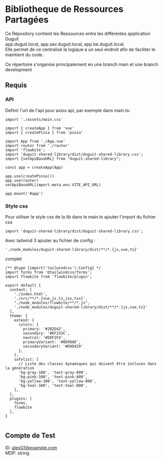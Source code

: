 # Bibliotheque de Ressources Partagées

Ce Répository contient les Ressources entre les différentes application Duguit   
app.duguit.local, app.sav.duguit.local, app.be.duguit.local.   
Elle permet de ce centralisé la logique a un seul endroit afin de faciliter le maintient du code.  

Ce répertoire s'organise principalement en une branch main et une branch development

## Requis

### API

Definir l'url de l'api pour axios api, par exemple dans main.ts:
```
import './assets/main.css'

import { createApp } from 'vue'
import { createPinia } from 'pinia'

import App from './App.vue'
import router from './router'
import 'flowbite';
import 'duguit-shared-library/dist/duguit-shared-library.css';
import {setApiBaseURL} from "duguit-shared-library";

const app = createApp(App)

app.use(createPinia())
app.use(router)
setApiBaseURL(import.meta.env.VITE_API_URL)

app.mount('#app')
```

### Style css

Pour utiliser le style css de la lib dans le main.ts ajouter l'import du fichier css
```
import 'duguit-shared-library/dist/duguit-shared-library.css';
```

Avec tailwind 3 ajouter au fichier de config :   
```
'./node_modules/duguit-shared-library/dist/**/*.{js,vue,ts}'
```
complet 
```
/** @type {import('tailwindcss').Config} */
import forms from '@tailwindcss/forms';
import flowbite from 'flowbite/plugin';

export default {
  content: [
    './index.html',
    './src/**/*.{vue,js,ts,jsx,tsx}',
    "./node_modules/flowbite/**/*.js",
    './node_modules/duguit-shared-library/dist/**/*.{js,vue,ts}'
  ],
  theme: {
    extend: {
      colors: {
        primary: '#2B2D42',
        secondary: '#EF233C',
        neutral: '#EDF2F4',
        primaryVariant: '#8D99AE',
        secondaryVariant: '#D90429'
      },
    },
    safelist: [
      // Liste des classes dynamiques qui doivent être incluses dans la génération
      'bg-gray-100', 'text-gray-800',
      'bg-pink-100', 'text-pink-800',
      'bg-yellow-100', 'text-yellow-800',
      'bg-teal-100', 'text-teal-800',
    ],
  },
  plugins: [
    forms,
    flowbite
  ],
}


```

## Compte de Test

ID: alexG1@example.com   
MDP: string